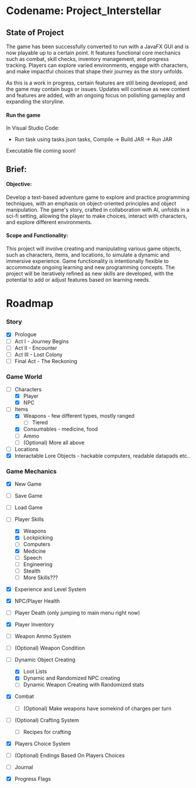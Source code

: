 # Codename: Project_Interstellar

## State of Project

The game has been successfully converted to run with a JavaFX GUI and is now playable up to a certain point. 
It features functional core mechanics such as combat, skill checks, inventory management, and progress tracking. 
Players can explore varied environments, engage with characters, and make impactful choices that shape their journey as the story unfolds. 



As this is a work in progress, certain features are still being developed, and the game may contain bugs or issues. 
Updates will continue as new content and features are added, with an ongoing focus on polishing gameplay and expanding the storyline.

#### Run the game

In Visual Studio Code:
* Run task using tasks.json tasks, Compile -> Build JAR -> Run JAR

Executable file coming soon!

## Brief:
#### Objective:
Develop a text-based adventure game to explore and practice programming techniques, with an emphasis on object-oriented principles and object manipulation. 
The game's story, crafted in collaboration with AI, unfolds in a sci-fi setting, allowing the player to make choices, interact with characters, and explore different environments.

#### Scope and Functionality:
This project will involve creating and manipulating various game objects, such as characters, items, and locations, to simulate a dynamic and immersive experience. 
Game functionality is intentionally flexible to accommodate ongoing learning and new programming concepts. 
The project will be iteratively refined as new skills are developed, with the potential to add or adjust features based on learning needs.


# Roadmap

### Story
* [X] Prologue
* [ ] Act I - Journey Begins
* [ ] Act II - Encounter
* [ ] Act III - Lost Colony
* [ ] Final Act - The Reckoning

### Game World
* [ ] Characters
    * [X] Player
    * [X] NPC
* [ ] Items
    * [X] Weapons - few different types, mostly ranged
        * [ ] Tiered
    * [X] Consumables - medicine, food
    * [ ] Ammo
    * [ ] (Optional) More all above
* [ ] Locations
* [X] Interactable Lore Objects - hackable computers, readable datapads etc..
 
### Game Mechanics
* [X] New Game
* [ ] Save Game
* [ ] Load Game
* [ ] Player Skills
    * [X] Weapons
    * [X] Lockpicking
    * [ ] Computers
    * [X] Medicine
    * [ ] Speech
    * [ ] Engineering
    * [ ] Stealth
    * [ ] More Skills???
* [X] Experience and Level System
* [X] NPC/Player Health
* [ ] Player Death (only jumping to main menu right now)
* [X] Player Inventory
* [ ] Weapon Ammo System
* [ ] (Optional) Weapon Condition
* [ ] Dynamic Object Creating
    * [X] Loot Lists
    * [X] Dynamic and Randomized NPC creating
    * [ ] Dynamic Weapon Creating with Randomized stats
* [X] Combat 
    * [ ] (Optional) Make weapons have somekind of charges per turn
* [ ] (Optional) Crafting System
    * [ ] Recipes for crafting
* [X] Players Choice System
 * [ ] (Optional) Endings Based On Players Choices
* [ ] Journal
* [X] Progress Flags





    
